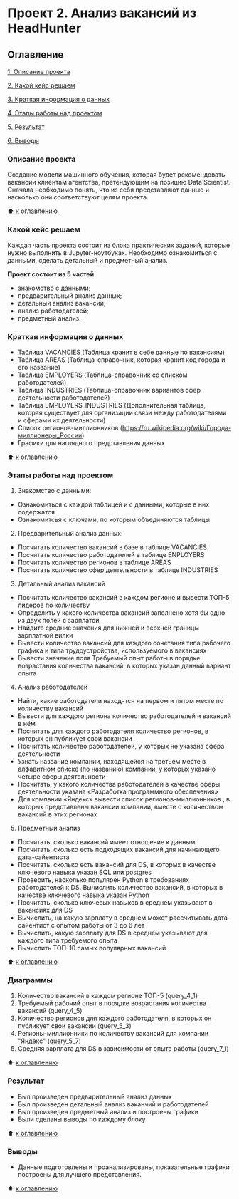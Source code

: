 # Проект 2. Анализ вакансий из HeadHunter 

## Оглавление

[1. Описание проекта](https://github.com/Welle470/df-data-science/blob/master/project2/README.md#Описание-проекта)

[2. Какой кейс решаем](https://github.com/Welle470/df-data-science/blob/master/project2/README.md#Какой-кейс-решаем)

[3. Краткая информация о данных](https://github.com/Welle470/df-data-science/blob/master/project2/README.md#Краткая-информация-о-данных)

[4. Этапы работы над проектом](https://github.com/Welle470/df-data-science/blob/master/project2/README.md#Этапы-работы-над-проектом)

[5. Результат](https://github.com/Welle470/df-data-science/blob/master/project2/README.md#Результат)

[6. Выводы](https://github.com/Welle470/df-data-science/blob/master/project2/README.md#Выводы)

### Описание проекта

Создание модели машинного обучения, которая будет рекомендовать вакансии клиентам агентства, претендующим на позицию Data Scientist. Сначала необходимо понять, что из себя представляют данные и насколько они соответствуют целям проекта.


:arrow_up: [к оглавлению](https://github.com/Welle470/df-data-science/blob/master/project2/README.md#Оглавление)

### Какой кейс решаем

Каждая часть проекта состоит из блока практических заданий, которые нужно выполнить в Jupyter-ноутбуках. 
Необходимо ознакомиться с данными, сделать детальный и предметный анализ.

**Проект состоит из 5 частей:**
- знакомство с данными;
- предварительный анализ данных;
- детальный анализ вакансий;
- анализ работодателей;
- предметный анализ.

### Краткая информация о данных
- Таблица VACANCIES (Таблица хранит в себе данные по вакансиям)
- Таблица AREAS (Таблица-справочник, которая хранит код города и его название)
- Таблица EMPLOYERS (Таблица-справочник со списком работодателей)
- Таблица INDUSTRIES (Таблица-справочник вариантов сфер деятельности работодателей)
- Таблица EMPLOYERS_INDUSTRIES (Дополнительная таблица, которая существует для организации связи между работодателями и сферами их деятельности)
- Список регионов-миллионников (https://ru.wikipedia.org/wiki/Города-миллионеры_России)
- Графики для наглядного представления данных


:arrow_up: [к оглавлению](https://github.com/Welle470/df-data-science/blob/master/project2/README.md#Оглавление)

### Этапы работы над проектом
1. Знакомство с данными:
* Ознакомиться с каждой таблицей и с данными, которые в них содержатся
* Ознакомитсья с ключами, по которым объединяются таблицы

2. Предварительный анализ данных:
* Посчитать количество вакансий в базе в таблице VACANCIES
* Посчитать количество работодателей в таблице ENPLOYERS
* Посчитать количество регионов в таблице AREAS
* Посчитать количество сфер деятельности в таблице INDUSTRIES

3. Детальный анализ вакансий
* Посчитать количество вакансий в каждом регионе и вывести ТОП-5 лидеров по количеству
* Определить у какого количества вакансий заполнено хотя бы одно из двух полей с зарплатой
* Найдите средние значения для нижней и верхней границы зарплатной вилки
* Вывести количество вакансий для каждого сочетания типа рабочего графика и типа трудоустройства, используемого в вакансиях
* Вывести значение поля Требуемый опыт работы в порядке возрастания количества вакансий, в которых указан данный вариант опыта

4. Анализ работодателей
* Найти, какие работодатели находятся на первом и пятом месте по количеству вакансий
* Вывести для каждого региона количество работодателей и вакансий в нём
* Посчитать для каждого работодателя количество регионов, в которых он публикует свои вакансии
* Посчитать количество работодателей, у которых не указана сфера деятельности
* Узнать название компании, находящейся на третьем месте в алфавитном списке (по названию) компаний, у которых указано четыре сферы деятельности
* Посчитать, у какого количества работодателей в качестве сферы деятельности указана «Разработка программного обеспечения»
* Для компании «Яндекс» вывести список регионов-миллионников , в которых представлены вакансии компании, вместе с количеством вакансий в этих регионах

5. Предметный анализ
* Посчитать, сколько вакансий имеет отношение к данным
* Посчитать, сколько есть подходящих вакансий для начинающего дата-сайентиста
* Посчитать, сколько есть вакансий для DS, в которых в качестве ключевого навыка указан SQL или postgres
* Проверить, насколько популярен Python в требованиях работодателей к DS. Вычислить количество вакансий, в которых в качестве ключевого навыка указан Python
* Посчитать, сколько ключевых навыков в среднем указывают в вакансиях для DS
* Вычислить, на какую зарплату в среднем может рассчитывать дата-сайентист с опытом работы от 3 до 6 лет
* Вычислить, какую зарплату для DS в среднем указывают для каждого типа требуемого опыта 
* Вычислить ТОП-10 самых популярных вакансий 

:arrow_up: [к оглавлению](https://github.com/Welle470/df-data-science/blob/master/project2/README.md#Оглавление)

### Диаграммы
1. Количество вакансий в каждом регионе ТОП-5 (query_4_1)
2. Требуемый рабочий опыт в порядке возрастания количества вакансий (query_4_5)
3. Количество регионов для каждого работодателя, в которых он публикует свои вакансии (query_5_3)
4. Регионы-миллионники по количеству вакансий для компании "Яндекс" (query_5_7)
5. Средняя зарплата для DS в зависимости от опыта работы (query_7_1)

:arrow_up: [к оглавлению](https://github.com/Welle470/df-data-science/blob/master/project2/README.md#Оглавление)

### Результат
* Был произведен предварительный анализ данных
* Был произведен детальный анализ ваканчий и работодателей
* Был произведен предметный анализ и построены графики
* Были сделаны выводы по каждому блоку

:arrow_up: [к оглавлению](https://github.com/Welle470/df-data-science/blob/master/project2/README.md#Оглавление)

### Выводы
* Данные подготовлены и проанализированы, показательные графики построены для лучшего представления. 

:arrow_up: [к оглавлению](https://github.com/Welle470/df-data-science/blob/master/project2/README.md#Оглавление)
